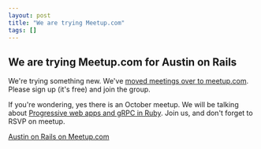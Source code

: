 ```yaml
---
layout: post
title: "We are trying Meetup.com"
tags: []
---
```


## We are trying Meetup.com for Austin on Rails

We're trying something new. We've [moved meetings over to meetup.com](https://www.meetup.com/Austin-on-Rails/). Please sign up (it's free) and join the group.

If you're wondering, yes there is an October meetup. We will be talking about [Progressive web apps and gRPC in Ruby](https://www.meetup.com/Austin-on-Rails/events/244130655/). Join us, and don't forget to RSVP on meetup.

[Austin on Rails on Meetup.com](https://www.meetup.com/Austin-on-Rails/)
